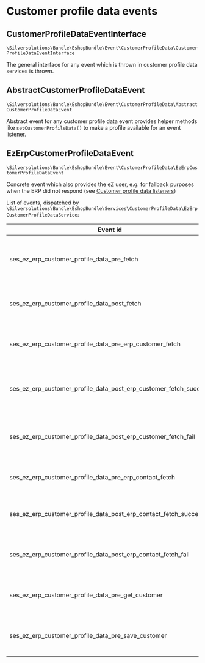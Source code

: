 # Customer profile data events

## CustomerProfileDataEventInterface

`\Silversolutions\Bundle\EshopBundle\Event\CustomerProfileData\CustomerProfileDataEventInterface`

The general interface for any event which is thrown in customer profile data services is thrown.

## AbstractCustomerProfileDataEvent

`\Silversolutions\Bundle\EshopBundle\Event\CustomerProfileData\AbstractCustomerProfileDataEvent`

Abstract event for any customer profile data event provides helper methods like `setCustomerProfileData()` to make a profile available for an event listener.

## EzErpCustomerProfileDataEvent

`\Silversolutions\Bundle\EshopBundle\Event\CustomerProfileData\EzErpCustomerProfileDataEvent`

Concrete event which also provides the eZ user, e.g. for fallback purposes when the ERP did not respond (see [Customer profile data listeners](customer_profile_data_listeners.md))

List of events, dispatched by `\Silversolutions\Bundle\EshopBundle\Services\CustomerProfileData\EzErpCustomerProfileDataService`:

|Event id|Description|
|--- |--- |
|ses_ez_erp_customer_profile_data_pre_fetch|Thrown before any data is fetched from storage(s)|
|ses_ez_erp_customer_profile_data_post_fetch|Thrown after all data is fetched from storage(s)|
|ses_ez_erp_customer_profile_data_pre_erp_customer_fetch|Thrown before ERP customer data is fetched|
|ses_ez_erp_customer_profile_data_post_erp_customer_fetch_success|Thrown after ERP customer data is successfully fetched|
|ses_ez_erp_customer_profile_data_post_erp_customer_fetch_fail|Thrown after ERP customer data fetching failed|
|ses_ez_erp_customer_profile_data_pre_erp_contact_fetch|Thrown before ERP contact data is fetched|
|ses_ez_erp_customer_profile_data_post_erp_contact_fetch_success|Thrown after ERP contact data fetching successed|
|ses_ez_erp_customer_profile_data_post_erp_contact_fetch_fail|Thrown after ERP contact data fetching failed|
|ses_ez_erp_customer_profile_data_pre_get_customer|Thrown before customer data is returned|
|ses_ez_erp_customer_profile_data_pre_save_customer|Thrown before customer data is saved|
